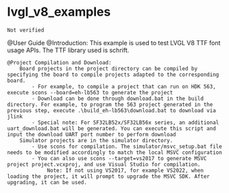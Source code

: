 # lvgl_v8_examples
```{warning}
Not verified
```
@User Guide
    @Introduction: This example is used to test LVGL V8 TTF font usage APIs. The TTF library used is schrift.

    @Project Compilation and Download:
        Board projects in the project directory can be compiled by specifying the board to compile projects adapted to the corresponding board.
            - For example, to compile a project that can run on HDK 563, execute scons --board=eh-lb563 to generate the project
            - Download can be done through download.bat in the build directory. For example, to program the 563 project generated in the previous step, execute .\build_eh-lb563\download.bat to download via jlink
            - Special note: For SF32LB52x/SF32LB56x series, an additional uart_download.bat will be generated. You can execute this script and input the download UART port number to perform download
        Simulator projects are in the simulator directory.
            - Use scons for compilation. The simulator/msvc_setup.bat file needs to be modified accordingly to match the local MSVC configuration
            - You can also use scons --target=vs2017 to generate MSVC project project.vcxproj, and use Visual Studio for compilation.
                 Note: If not using VS2017, for example VS2022, when loading the project, it will prompt to upgrade the MSVC SDK. After upgrading, it can be used.
